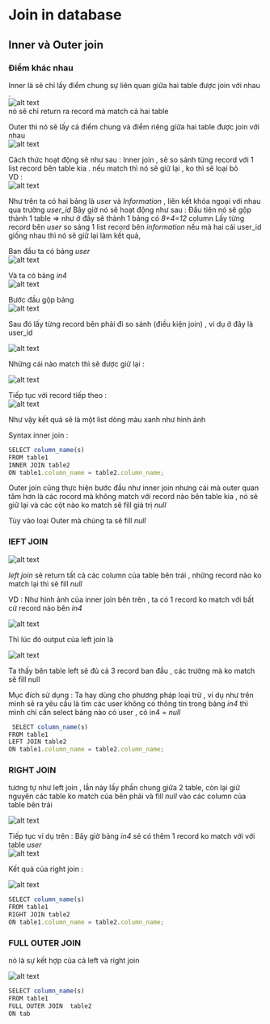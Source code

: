 # Join in database 

## Inner và Outer join 

### Điểm khác nhau 
 
 Inner là sẽ chỉ lấy điểm chung sự liên quan giữa hai table được join với nhau  .  
 ![alt text](image.png)  
 nó sẽ chỉ return ra record mà match cả hai table 

 Outer thì nó sẽ lấy cả điểm chung và điểm riêng giữa hai table được join với nhau  
 ![alt text](image-1.png)


Cách thức hoạt động sẽ như sau  : 
Inner join , sẽ so sánh từng record với 1 list record bên table kia . nếu match thì nó sẽ giữ lại , ko thì sẽ loại bỏ  
VD :  
![alt text](image-2.png)

Như trên ta có hai bảng là *user* và *Information* , liên kết khóa ngoại với nhau qua trường *user_id*
Bây giờ nó sẽ hoạt động như sau  : 
Đầu tiên nó sẽ gộp thành 1 table =>  như ở đây sẽ thành 1 bảng có *8+4=12* column 
Lấy từng record bên *user* so sáng 1 list record bên *information* nếu mà hai cái user_id giống nhau thì nó sẽ giữ lại làm kết quả,

Ban đầu ta có bảng *user*  
![alt text](image-3.png)

Và ta có bảng *in4*  
![alt text](image-4.png)

Bước đầu gộp bảng   
![alt text](image-5.png)

Sau đó lấy từng record bên phải đi so sánh (điều kiện join) , ví dụ ở đây là user_id 

![alt text](image-6.png)

Những cái nào match thì sẽ được giữ lại : 

![alt text](image-7.png)

Tiếp tục với record tiếp theo :  
![alt text](image-8.png)

Như vậy kết quả sẽ là một list dòng màu xanh như hình ảnh 

 Syntax  inner join  :   
 ```js
 SELECT column_name(s)
FROM table1
INNER JOIN table2
ON table1.column_name = table2.column_name;
 ```

Outer join cũng thực hiện bước đầu như inner join
nhưng cái mà outer quan tâm hơn là các rocord mà không match với record nào bên table kia , nó sẽ giữ lại và các cột nào ko match sẽ fill giá trị *null*

Tùy vào loại Outer mà chúng ta sẽ fill *null* 
### lEFT JOIN 

![alt text](image-9.png)

*left join* sẽ return tất cả các column của table bên trái , những record nào ko match lại thì sẽ fill *null* 

VD : Như hình ảnh của inner join bên trên , ta có 1 record ko match với bất cứ record nào bên *in4*

![alt text](image-10.png)

Thì lúc đó output của left join là  

![alt text](image-11.png)

Ta thấy bên table left sẽ đủ cả 3 record ban đầu , các trường mà ko match sẽ fill null 

Mục đích sử dụng :  Ta hay dùng cho phương pháp loại trừ , ví dụ như trên mình sẽ ra yêu cầu là tìm các user không có thông tin trong bảng *in4* thì mình chỉ cần select bảng nào có user , có in4 = *null*

```js
 SELECT column_name(s)
FROM table1
LEFT JOIN table2
ON table1.column_name = table2.column_name;
```

### RIGHT JOIN 
tương tự như left join , lần này lấy phần chung giữa 2 table, còn lại giữ nguyên các table ko match của bên phải và fill *null* vào các column của table bên trái 

 ![alt text](image-12.png)

Tiếp tục ví dụ trên  : 
Bây giờ bảng *in4* sẽ có thêm 1 record ko match với với table *user*  
![alt text](image-13.png)

Kết quả của right join :  

![alt text](image-14.png)

 ```js
 SELECT column_name(s)
FROM table1
RIGHT JOIN table2
ON table1.column_name = table2.column_name;
```

### FULL OUTER JOIN 
nó là sự kết hợp của cả left và right join 

![alt text](image-15.png)

 ```js
 SELECT column_name(s)
FROM table1
FULL OUTER JOIN  table2
ON tab
```